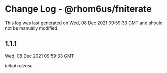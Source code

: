 # Change Log - @rhom6us/fniterate

This log was last generated on Wed, 08 Dec 2021 09:59:33 GMT and should not be manually modified.

## 1.1.1
Wed, 08 Dec 2021 09:59:33 GMT

_Initial release_

